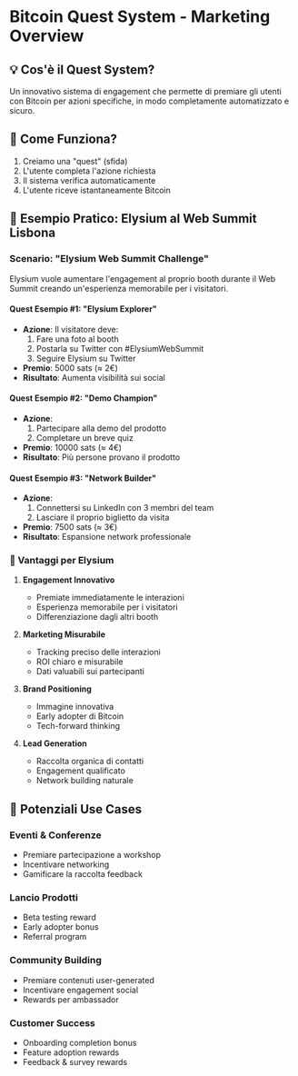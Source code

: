 # Bitcoin Quest System - Marketing Overview

## 💡 Cos'è il Quest System?
Un innovativo sistema di engagement che permette di premiare gli utenti con Bitcoin per azioni specifiche, in modo completamente automatizzato e sicuro.

## 🎯 Come Funziona?
1. Creiamo una "quest" (sfida)
2. L'utente completa l'azione richiesta
3. Il sistema verifica automaticamente
4. L'utente riceve istantaneamente Bitcoin

## 📱 Esempio Pratico: Elysium al Web Summit Lisbona

### Scenario: "Elysium Web Summit Challenge"
Elysium vuole aumentare l'engagement al proprio booth durante il Web Summit creando un'esperienza memorabile per i visitatori.

#### Quest Esempio #1: "Elysium Explorer"
- **Azione**: Il visitatore deve:
  1. Fare una foto al booth
  2. Postarla su Twitter con #ElysiumWebSummit
  3. Seguire Elysium su Twitter
- **Premio**: 5000 sats (≈ 2€)
- **Risultato**: Aumenta visibilità sui social

#### Quest Esempio #2: "Demo Champion"
- **Azione**: 
  1. Partecipare alla demo del prodotto
  2. Completare un breve quiz
- **Premio**: 10000 sats (≈ 4€)
- **Risultato**: Più persone provano il prodotto

#### Quest Esempio #3: "Network Builder"
- **Azione**:
  1. Connettersi su LinkedIn con 3 membri del team
  2. Lasciare il proprio biglietto da visita
- **Premio**: 7500 sats (≈ 3€)
- **Risultato**: Espansione network professionale

### 🌟 Vantaggi per Elysium

1. **Engagement Innovativo**
   - Premiate immediatamente le interazioni
   - Esperienza memorabile per i visitatori
   - Differenziazione dagli altri booth

2. **Marketing Misurabile**
   - Tracking preciso delle interazioni
   - ROI chiaro e misurabile
   - Dati valuabili sui partecipanti

3. **Brand Positioning**
   - Immagine innovativa
   - Early adopter di Bitcoin
   - Tech-forward thinking

4. **Lead Generation**
   - Raccolta organica di contatti
   - Engagement qualificato
   - Network building naturale

## 💼 Potenziali Use Cases

### Eventi & Conferenze
- Premiare partecipazione a workshop
- Incentivare networking
- Gamificare la raccolta feedback

### Lancio Prodotti
- Beta testing reward
- Early adopter bonus
- Referral program

### Community Building
- Premiare contenuti user-generated
- Incentivare engagement social
- Rewards per ambassador

### Customer Success
- Onboarding completion bonus
- Feature adoption rewards
- Feedback & survey rewards